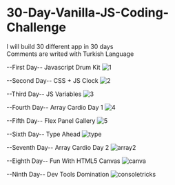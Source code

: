 # 30-Day-Vanilla-JS-Coding-Challenge
I will build 30 different app in 30 days </br>
Comments are writed with Turkish Language

--First Day--
Javascript Drum Kit
![1](https://user-images.githubusercontent.com/61773458/180597511-20195c2a-3a67-4f0f-a14d-e95a256b763a.jpg)

--Second Day--
CSS + JS Clock
![2](https://user-images.githubusercontent.com/61773458/180597514-327831e7-9c3e-46bf-9fde-1875ecd3cf61.jpg)

--Third Day--
JS Variables
![3](https://user-images.githubusercontent.com/61773458/180597516-af789918-2ac5-44db-bb8a-2c8eb20f6e75.png)

--Fourth Day--
Array Cardio Day 1
![4](https://user-images.githubusercontent.com/61773458/180597518-8f6bc173-28df-4da9-a339-5a3755ff80c3.png)

--Fifth Day--
Flex Panel Gallery
![5](https://user-images.githubusercontent.com/61773458/180597519-0c73f4df-1e8f-49f3-bf29-5214080bfbda.png)

--Sixth Day--
Type Ahead
![type](https://user-images.githubusercontent.com/61773458/180661997-1c3ac985-1a71-40ce-934f-f6d9cd109bb7.png)

--Seventh Day--
Array Cardio Day 2
![array2](https://user-images.githubusercontent.com/61773458/180662041-71f9e698-13f8-41ce-b0eb-a9a051d19f83.png)

--Eighth Day--
Fun With HTML5 Canvas
![canva](https://user-images.githubusercontent.com/61773458/180662047-968cbb15-6c49-4262-98e9-9d06d2014796.png)

--Ninth Day--
Dev Tools Domination
![consoletricks](https://user-images.githubusercontent.com/61773458/180867066-5fcfc4f9-055d-4f1b-aecb-73dbd9f14116.png)

